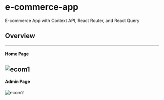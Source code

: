 # e-commerce-app
E-commerce App with Context API, React Router, and React Query

## Overview
---
#### Home Page
![ecom1](https://github.com/fatmaaeren/e-commerce-app/assets/124514606/61822844-64d4-4b04-8545-7d860fa1a8d9)
---
#### Admin Page
![ecom2](https://github.com/fatmaaeren/e-commerce-app/assets/124514606/86bc3898-f8d6-4e62-94e7-6bd7c5cc95a8)
